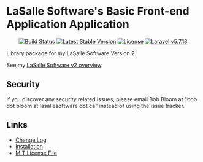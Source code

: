 # LaSalle Software's Basic Front-end Application Application 

<p align="center">
<a href="https://travis-ci.org/lasallesoftware/lsv2-basicfrontend-app"><img src="https://travis-ci.org/lasallesoftware/lsv2-basicfrontend-app.svg" alt="Build Status"></a>
<a href="https://packagist.org/packages/lasallesoftware/lsv2-basicfrontend-app"><img src="https://poser.pugx.org/lasallesoftware/lsv2-basicfrontend-app/v/stable.svg" alt="Latest Stable Version"></a>
<a href="https://packagist.org/packages/lasallesoftware/lsv2-basicfrontend-app"><img src="https://poser.pugx.org/lasallesoftware/lsv2-basicfrontend-app/license.svg" alt="License"></a>
<a href="https://laravel.com/"><img src="https://img.shields.io/badge/Laravel-v5.7.13-brightgreen.svg?style=flat-square" alt="Laravel v5.7.13"></a> 
</p>

Library package for my LaSalle Software Version 2.

See my [LaSalle Software v2 overview](https://lasallesoftware.ca/docs/).

## Security

If you discover any security related issues, please email Bob Bloom at "bob dot bloom at lasallesoftware dot ca" instead of using the issue tracker.

## Links

* [Change Log](CHANGELOG.md)
* [Installation](INSTALLATION.md)
* [MIT License File](LICENSE.md)
